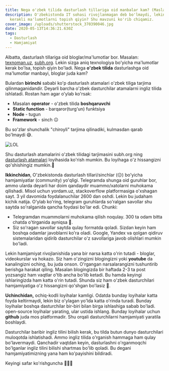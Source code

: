 ```yaml
---
title: Nega o'zbek tilida dasturlash tillariga oid manbalar kam? (Maslahatlar)
description: O'zbekistonda IT sohasi rivojlanmagan deb bo'lmaydi, lekin nega
  kerakli ma'lumotlarni topish qiyin? Shu mavzuni ko'rib chiqamiz.
cover_image: /uploads/shutterstock_370390046.jpg
date: 2020-05-13T14:36:21.630Z
tags:
  - Dasturlash
  - Hamjamiyat
---
```

Albatta, dasturlash tillariga oid bloglar/ma'lumotlar bor. Masalan: [texnoman.uz](https://www.texnoman.uz/), [subh.org](https://subh.org). Lekin sizga aniq texnologiya bo'yicha ma'lumotlar kerak bo'lsa, topish qiyin bo'ladi. Nega **o'zbek tilida** dasturlashga oid ma'lumotlar manbayi, bloglar juda kam? 

Bulardan **birinchi** sababi ko'p dasturlash atamalari o'zbek tiliga tarjima qilinmaganidandir. Deyarli barcha o'zbek dasturchilar atamalarni ingliz tilida ishlatadi. Rostan ham agar o'ylab ko'rsak:

* Masalan **operator** - o'zbek tilida **boshqaruvchi**
* **Static function** - barqaror(turg'un) funktsiya
* **Node** - tugun
* **Framework** - sinch 😐

Bu so'zlar shunchalik "chiroyli" tarjima qilinadiki, kulmasdan qarab bo'lmaydi 😅.

![LOL](/uploads/41am3y.jpg)

Shu dasturlash atamalarini  o'zbek tilidagi tarjimasini subh.org ning [dasturlash atamalari](https://github.com/subh-tashkiloti/dasturlash-atamalari) loyihasida ko'rish mumkin. Bu loyihaga o'z hissangizni qo'shishingiz mumkin.🙂

**Ikkinchidan**, O'zbekistonda dasturlash tillari/sinchlar (😐) bo'yicha hamjamiyatlar (community) yo'qligi. Telegramda shunga oid guruhlar bor, ammo ularda deyarli har doim qandaydir muammo/xatolarni muhokama qilishadi. Misol uchun yordam.uz, stackoverflow platformasiga o'xshagan sayt. 3 yil davomida foydalanuchilar 2600 dan oshdi. Lekin bu judaham kichik natija. O'ylab ko'ring, telegram guruhlarda so'ralgan savollar shu saytda so'ralganida qancha foydasi bo'lar edi. Chunki:

* Telegramdan muammolarni muhokama qilish noqulay. 300 ta odam bitta chatda o'tirganida ayniqsa 😬.
* Siz so'ragan savollar saytda qulay formatda qoladi. Sizdan keyin ham boshqa odamlar javoblarni ko'ra oladi. Google, Yandex va qolgan qidiruv sistemalaridan qidirib dasturchilar o'z savollariga javob olishlari mumkin bo'ladi.

Lekin hamjamiyat rivojlanishida yana bir narsa katta o'rin tutadi - bloglar, videokurslar va hokazo. Siz ham o'zingizni blogingizni yoki **youtube** da kanalingizni oching, bu juda onson. O'rgangan narsalarangizni tushuntirib berishga harakat qiling. Masalan blogingizda bir haftada 2-3 ta post yozsangiz ham vaqtlar o'tib ancha bo'lib ketadi. Bu hamda keyingi ishlaringizda ham katta o'rin tutadi. Shunda siz ham o'zbek dasturchilari hamjamiyatiga o'z hissangizni qo'shgan bo'lasiz 🙂.

**Uchinchidan,** ochiq-kodli loyihalar kamligi. Odatda bunday loyihalar katta foyda keltirmaydi, lekin biz o'ylagan yo'lda katta o'rinda turadi. Bunday loyihalar boshqa dasturchilar bir-biri bilan birga ishlashiga sabab bo'ladi. open-source loyihalar yarating, ular ustida ishlang.  Bunday loyihalar uchun **github** juda mos platformadir. Shu orqali dasturchilarni hamjamiyati yaratila boshlaydi. 

Dasturchilar baribir ingliz tilini bilish kerak, bu tilda butun dunyo dasturchilari muloqotda ishlatishadi. Ammo ingliz tilida o'rganish hammaga ham qulay bo'lavermaydi. Qanchadir vaqtdan keyin, dasturlashni o'rganmoqchi bo'lganlar ingliz tilini bilishi shartmas bo'lib qoladi. Bu degani hamjamiyatimizning yana ham ko'payishini bildiradi.

Keyingi safar ko'rishguncha 👋👋👋